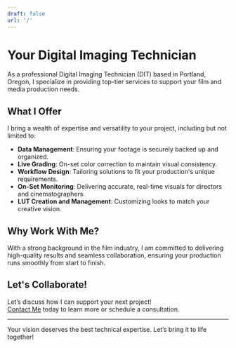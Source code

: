 ```yaml
---
draft: false
url: '/'
---
```


# Your Digital Imaging Technician
As a professional Digital Imaging Technician (DIT) based in Portland, Oregon, I specialize in providing top-tier services to support your film and media production needs.

## What I Offer
I bring a wealth of expertise and versatility to your project, including but not limited to:

- **Data Management**: Ensuring your footage is securely backed up and organized.
- **Live Grading**: On-set color correction to maintain visual consistency.
- **Workflow Design**: Tailoring solutions to fit your production's unique requirements.
- **On-Set Monitoring**: Delivering accurate, real-time visuals for directors and cinematographers.
- **LUT Creation and Management**: Customizing looks to match your creative vision.

## Why Work With Me?
With a strong background in the film industry, I am committed to delivering high-quality results and seamless collaboration, ensuring your production runs smoothly from start to finish.
## Let's Collaborate!
Let’s discuss how I can support your next project!  
[Contact Me](mailto:chris@wyzurd.com) today to learn more or schedule a consultation.  


---
Your vision deserves the best technical expertise. Let’s bring it to life together!